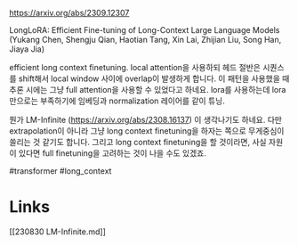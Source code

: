 https://arxiv.org/abs/2309.12307

LongLoRA: Efficient Fine-tuning of Long-Context Large Language Models (Yukang Chen, Shengju Qian, Haotian Tang, Xin Lai, Zhijian Liu, Song Han, Jiaya Jia)

efficient long context finetuning. local attention을 사용하되 헤드 절반은 시퀀스를 shift해서 local window 사이에 overlap이 발생하게 합니다. 이 패턴을 사용했을 때 추론 시에는 그냥 full attention을 사용할 수 있었다고 하네요. lora를 사용하는데 lora만으로는 부족하기에 임베딩과 normalization 레이어를 같이 튜닝.

뭔가 LM-Infinite (https://arxiv.org/abs/2308.16137) 이 생각나기도 하네요. 다만 extrapolation이 아니라 그냥 long context finetuning을 하자는 쪽으로 무게중심이 쏠리는 것 같기도 합니다. 그리고 long context finetuning을 할 것이라면, 사실 자원이 있다면 full finetuning을 고려하는 것이 나을 수도 있겠죠.

#transformer #long_context

# Links

[[230830 LM-Infinite.md]]